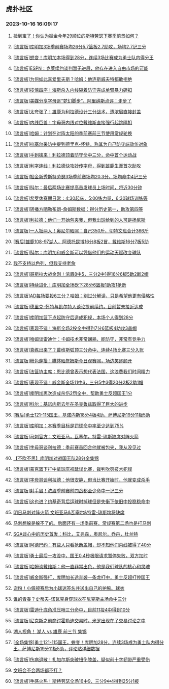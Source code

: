 ## 虎扑社区 
### 2023-10-16 16:09:17

1. [捡到宝了！你认为掘金今年29顺位的斯特劳瑟下赛季前景如何？](https://bbs.hupu.com/62501598.html)

2. [[流言板]库明加3场季前赛场均26分5.7篮板2.7助攻，场均2.7记三分](https://bbs.hupu.com/62501463.html)

3. [[流言板]蜕变！库明加本场得到28分，连续3场比赛成为勇士队内得分王](https://bbs.hupu.com/62500459.html)

4. [[流言板]ESPN：克莱续约谈判暂无进展，他存在进入自由市场的可能](https://bbs.hupu.com/62498743.html)

5. [[流言板]为何如此喜爱里夫斯？哈姆：他连斯威夫特都敢拒绝](https://bbs.hupu.com/62498936.html)

6. [[流言板]技惊四座！海斯杀入内线隔着防守完成单臂暴力砸扣](https://bbs.hupu.com/62497577.html)

7. [[流言板]美媒分享字母哥“梦幻脚步”，阿里纳斯点评：走步了](https://bbs.hupu.com/62497660.html)

8. [[流言板]太夸张了！雄鹿为利拉德设计三分战术，遭浓眉直接封盖](https://bbs.hupu.com/62497151.html)

9. [[流言板]内线巨兽！字母哥内线对位戴维斯直接强行起跳隔扣](https://bbs.hupu.com/62496755.html)

10. [[流言板]哈姆：计划在对阵太阳的季前赛前三节使用常规轮换](https://bbs.hupu.com/62498406.html)

11. [[流言板]拉塞尔采访中提到德里克-怀特，称其为自己防守端效仿对象](https://bbs.hupu.com/62498500.html)

12. [[流言板]手到擒来！利拉德顶着防守命中三分，命中首个运动战](https://bbs.hupu.com/62497034.html)

13. [[流言板]利字连线！利拉德快攻妙传字母，得到雄鹿生涯首次助攻](https://bbs.hupu.com/62496827.html)

14. [[流言板]掘金新秀斯特劳瑟3场季前赛场均20.3分，场均命中4记三分](https://bbs.hupu.com/62501593.html)

15. [[流言板]科尔：最后两场比赛提高首发球员上场时间，将近30分钟](https://bbs.hupu.com/62500742.html)

16. [[流言板]希罗休赛期日常：4:30起床，5:00练力量，6:30球场训练等](https://bbs.hupu.com/62501935.html)

17. [[流言板]转播方晒勒布朗-詹姆斯数据：得分历史第一，助攻第四等](https://bbs.hupu.com/62498089.html)

18. [[流言板]利拉德：他们一开始包夹我，但我出球给到的人可是扬尼斯](https://bbs.hupu.com/62498865.html)

19. [[流言板]一人抵两人！奥尼尔晒照：自己350斤，切特文班合计366斤](https://bbs.hupu.com/62497982.html)

20. [[赛后]雄鹿108-97湖人，阿德托昆博16分8板2冒，戴维斯16分7板5助](https://bbs.hupu.com/62498115.html)

21. [[流言板]科尔：库明加和威金斯可以凭借他们的运动天赋改变球队](https://bbs.hupu.com/62501364.html)

22. [我不支持以色列，但我支持老詹](https://bbs.hupu.com/62500176.html)

23. [[流言板]哥斯拉大战金刚！浓眉8中5，三分2中1得16分6板5助2断2帽](https://bbs.hupu.com/62497195.html)

24. [[流言板]持续进化！库明加全场砍下28分6篮板1助攻1抢断](https://bbs.hupu.com/62500398.html)

25. [[流言板]AD每场要投6三分？哈姆：别过分解读，只是希望他更有侵略性](https://bbs.hupu.com/62498820.html)

26. [[流言板]德里克-怀特与凯尔特人谈论提前续约，目前暂未接近达成](https://bbs.hupu.com/62497596.html)

27. [[流言板]库明加篮下点起防守后造成犯规，本场个人得到28分](https://bbs.hupu.com/62500289.html)

28. [[流言板]表现不错！海斯全场2投全中得到7分6篮板4助攻3盖帽](https://bbs.hupu.com/62498147.html)

29. [[流言板]哈姆谈雷迪什：卡姆技术非常娴熟，能防守，非常有竞争力](https://bbs.hupu.com/62498325.html)

30. [[流言板]真练出来了？戴维斯弧顶三分命中，连续4场比赛三分入账](https://bbs.hupu.com/62496998.html)

31. [[流言板]粉色穿搭！媒体晒詹姆斯今日观赛照，场边笑逐颜开](https://bbs.hupu.com/62497672.html)

32. [[流言板]法篮协主席：恩比德曾表示想代表法国，这浪费我们时间精力](https://bbs.hupu.com/62496507.html)

33. [[流言板]表现不错！威金斯全场11中6，三分5中3得20分2板2助1帽](https://bbs.hupu.com/62500420.html)

34. [[流言板]库明加再次造成杀伤2罚全中，帮助勇士反超国王1分](https://bbs.hupu.com/62499920.html)

35. [[流言板]科尔：基诺内斯去年在圣克鲁兹取得了巨大的进步](https://bbs.hupu.com/62500906.html)

36. [[赛后]勇士121-115国王，基诺内斯18分4板4助，萨博尼斯19分11板5助](https://bbs.hupu.com/62500376.html)

37. [[流言板]库明加：本赛季目标是罚球命中率至少达到75%](https://bbs.hupu.com/62501278.html)

38. [[流言板]马刺官方：文班亚马，瓦塞尔，特雷-琼斯缺席对阵火箭](https://bbs.hupu.com/62496687.html)

39. [[流言板]字母哥谈利拉德：季前赛首回合他就被包夹，我从没见过](https://bbs.hupu.com/62501380.html)

40. [【不吹不黑】库明加对战国王队28分全集锦](https://bbs.hupu.com/62500574.html)

41. [[流言板]蒙克篮下打中拿球庆祝延误比赛，裁判吹罚技术犯规](https://bbs.hupu.com/62499706.html)

42. [[流言板]字母哥谈利拉德：他很安静，但当比赛开始时，他就变成杀手](https://bbs.hupu.com/62500143.html)

43. [[流言板]射手眉！浓眉季前赛前四战都至少命中一记三分](https://bbs.hupu.com/62497091.html)

44. [[流言板]这也进？约基奇背后运球时掉球但是失衡下依旧中投稳稳命中](https://bbs.hupu.com/62497897.html)

45. [明日马刺对阵火箭 文班亚马&瓦塞尔&特雷-琼斯均将缺席](https://bbs.hupu.com/62496698.html)

46. [马刺想躲是躲不了的。后面还有一场季前赛，常规赛第二场也是打马刺](https://bbs.hupu.com/62498887.html)

47. [SGA谈心中的历史首发：科比，艾弗森，奥尼尔，乔丹，杜兰特](https://bbs.hupu.com/62496614.html)

48. [[流言板]阿德巴约：有些人只看抢断盖帽，却不知他们内线被得了40分](https://bbs.hupu.com/62498176.html)

49. [[流言板]勇士最后一攻没中，国王0.4秒极限请求暂停失败，双方加时](https://bbs.hupu.com/62500142.html)

50. [[流言板]哈姆谈戴维斯：他一直非常出色，他是我们球队的核心和灵魂](https://bbs.hupu.com/62498260.html)

51. [[流言板]威金斯强打，库明加长途奔袭一条龙打中，勇士反超打停国王](https://bbs.hupu.com/62499459.html)

52. [宠粉！小佩顿赛后为小球迷签名并送出自己的护腕、球衣](https://bbs.hupu.com/62500633.html)

53. [谁的青春？史蒂夫-诺瓦克身穿球衣在尼克斯主场命中三分](https://bbs.hupu.com/62497443.html)

54. [[流言板]雷迪什底角准压哨三分命中，目前11投4中得到10分](https://bbs.hupu.com/62497661.html)

55. [[流言板]尼克斯之前商讨霍勒迪交易时，米罗出现在了交易讨论之中](https://bbs.hupu.com/62500989.html)

56. [湖人视角！  湖人 vs 雄鹿 前三节 集锦](https://bbs.hupu.com/62498351.html)

57. [[全场集锦]勇士121-115国王，蜕变！库明加28分，连续3场成为勇士队内得分王，萨博尼斯19分11板5助，评论贴详细数据](https://bbs.hupu.com/62500701.html)

58. [[流言板]伤病退散！扎加尔斯突破扭伤膝盖，疑似前十字韧带严重受伤](https://bbs.hupu.com/62499893.html)

59. [文班会不会两场都不打？](https://bbs.hupu.com/62499804.html)

60. [[流言板]手感火热！斯特劳瑟全场16中9，三分9中4得到25分1板](https://bbs.hupu.com/62499702.html)

